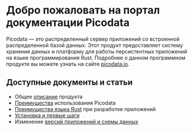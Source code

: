 <!-- Global site tag (gtag.js) - Google Analytics -->
<script async src="https://www.googletagmanager.com/gtag/js?id=G-6X8Z5N2CGR"></script>
<script>
  window.dataLayer = window.dataLayer || [];
  function gtag(){dataLayer.push(arguments);}
  gtag('js', new Date());

  gtag('config', 'G-6X8Z5N2CGR');
</script>
<script>
(function(i,s,o,g,r,a,m){i['GoogleAnalyticsObject']=r;i[r]=i[r]||function(){
(i[r].q=i[r].q||[]).push(arguments)},i[r].l=1*new Date();a=s.createElement(o),
m=s.getElementsByTagName(o)[0];a.async=1;a.src=g;m.parentNode.insertBefore(a,m)
})(window,document,'script','https://www.google-analytics.com/analytics.js','ga');
// Creates an adblock detection plugin.
ga('provide', 'adblockTracker', function(tracker, opts) {
var ad = document.createElement('ins');
ad.className = 'AdSense'; //Name of ad partner you're working with.
ad.style.display = 'block';
ad.style.position = 'absolute';
ad.style.top = '-1px';
ad.style.height = '1px';
document.body.appendChild(ad);
tracker.set('dimension' + opts.dimensionIndex, !ad.clientHeight);
document.body.removeChild(ad);
});
ga('create', 'G-6X8Z5N2CGR', 'auto'); //Your tracking ID.
ga('require', 'adblockTracker', {dimensionIndex: 1});
ga('send', 'pageview');
</script>

# Добро пожаловать на портал документации Picodata
Picodata  — это распределенный сервер приложений со встроенной распределенной базой данных. Этот продукт предоставляет систему хранения данных и платформу для работы персистентных приложений на языке программирования Rust.
Подробнее о данном программном продукте вы можете узнать на сайте [picodata.io](https://www.picodata.io).

## Доступные документы и статьи

* Общее [описание](description) продукта
* [Преимущества](benefits) использования Picodata
* [Преимущества языка Rust](benefits_rust) при разработке приложений
* [Установка и первые шаги](install)
* Изменение [версий приложений и схемы данных](arch)

<a style="display: none" href="https://hits.seeyoufarm.com"><img src="https://hits.seeyoufarm.com/api/count/incr/badge.svg?url=https%3A%2F%2Fdocs.picodata.io%2Fpicodata%2F&count_bg=%2379C83D&title_bg=%23555555&icon=&icon_color=%23E7E7E7&title=hits&edge_flat=false"/></a>